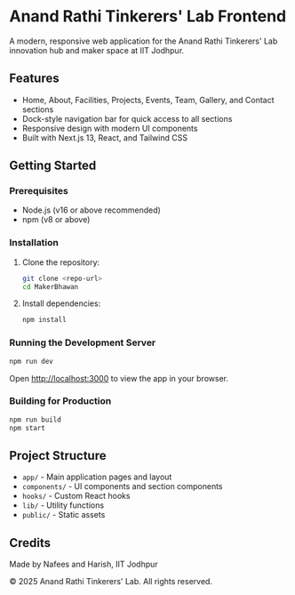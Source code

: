 # Anand Rathi Tinkerers' Lab Frontend

A modern, responsive web application for the Anand Rathi Tinkerers' Lab innovation hub and maker space at IIT Jodhpur.

## Features
- Home, About, Facilities, Projects, Events, Team, Gallery, and Contact sections
- Dock-style navigation bar for quick access to all sections
- Responsive design with modern UI components
- Built with Next.js 13, React, and Tailwind CSS

## Getting Started

### Prerequisites
- Node.js (v16 or above recommended)
- npm (v8 or above)

### Installation
1. Clone the repository:
   ```bash
   git clone <repo-url>
   cd MakerBhawan
   ```
2. Install dependencies:
   ```bash
   npm install
   ```

### Running the Development Server
```bash
npm run dev
```
Open [http://localhost:3000](http://localhost:3000) to view the app in your browser.

### Building for Production
```bash
npm run build
npm start
```

## Project Structure
- `app/` - Main application pages and layout
- `components/` - UI components and section components
- `hooks/` - Custom React hooks
- `lib/` - Utility functions
- `public/` - Static assets

## Credits
Made by Nafees and Harish, IIT Jodhpur

© 2025 Anand Rathi Tinkerers' Lab. All rights reserved.
